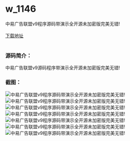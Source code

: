 # w_1146
中易广告联盟v9程序源码带演示全开源未加密版完美无错!
<br/></br>
[下载地址](https://www.uuid2.com/1146.html "下载地址")
<br/></br>
<h3>源码简介：</h3>
<p>中易广告联盟v9源码程序带演示全开源未加密版完美无错!<p>
<h3>截图：</h3>
<img src="https://www.uuid2.com/wp-content/uploads/img/202108/1eeb0e0911.png" alt="中易广告联盟v9程序源码带演示全开源未加密版完美无错!"><img src="https://www.uuid2.com/wp-content/uploads/img/202108/42d68c3953.png" alt="中易广告联盟v9程序源码带演示全开源未加密版完美无错!"><img src="https://www.uuid2.com/wp-content/uploads/img/202108/42d68c3886.png" alt="中易广告联盟v9程序源码带演示全开源未加密版完美无错!"><img src="https://www.uuid2.com/wp-content/uploads/img/202108/8ee34b0823.png" alt="中易广告联盟v9程序源码带演示全开源未加密版完美无错!"><img src="https://www.uuid2.com/wp-content/uploads/img/202108/ef154cc334.png" alt="中易广告联盟v9程序源码带演示全开源未加密版完美无错!"><img src="https://www.uuid2.com/wp-content/uploads/img/202108/b84e8ee302.png" alt="中易广告联盟v9程序源码带演示全开源未加密版完美无错!"><img src="https://www.uuid2.com/wp-content/uploads/img/202108/6f94a0c984.png" alt="中易广告联盟v9程序源码带演示全开源未加密版完美无错!">
